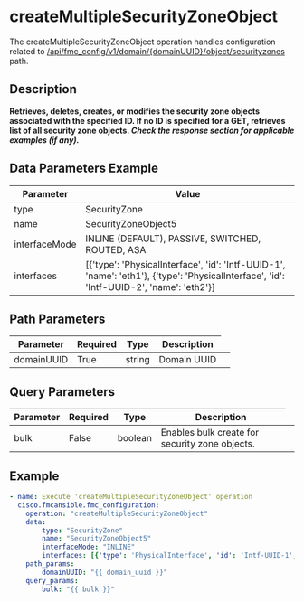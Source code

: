 # createMultipleSecurityZoneObject

The createMultipleSecurityZoneObject operation handles configuration related to [/api/fmc_config/v1/domain/{domainUUID}/object/securityzones](/paths//api/fmc_config/v1/domain/{domain_uuid}/object/securityzones.md) path.&nbsp;
## Description
**Retrieves, deletes, creates, or modifies the security zone objects associated with the specified ID. If no ID is specified for a GET, retrieves list of all security zone objects. _Check the response section for applicable examples (if any)._**

## Data Parameters Example
| Parameter | Value |
| --------- | -------- |
| type | SecurityZone |
| name | SecurityZoneObject5 |
| interfaceMode | INLINE (DEFAULT), PASSIVE, SWITCHED, ROUTED, ASA |
| interfaces | [{'type': 'PhysicalInterface', 'id': 'Intf-UUID-1', 'name': 'eth1'}, {'type': 'PhysicalInterface', 'id': 'Intf-UUID-2', 'name': 'eth2'}] |

## Path Parameters
| Parameter | Required | Type | Description |
| --------- | -------- | ---- | ----------- |
| domainUUID | True | string <td colspan=3> Domain UUID |

## Query Parameters
| Parameter | Required | Type | Description |
| --------- | -------- | ---- | ----------- |
| bulk | False | boolean <td colspan=3> Enables bulk create for security zone objects. |

## Example
```yaml
- name: Execute 'createMultipleSecurityZoneObject' operation
  cisco.fmcansible.fmc_configuration:
    operation: "createMultipleSecurityZoneObject"
    data:
        type: "SecurityZone"
        name: "SecurityZoneObject5"
        interfaceMode: "INLINE"
        interfaces: [{'type': 'PhysicalInterface', 'id': 'Intf-UUID-1', 'name': 'eth1'}, {'type': 'PhysicalInterface', 'id': 'Intf-UUID-2', 'name': 'eth2'}]
    path_params:
        domainUUID: "{{ domain_uuid }}"
    query_params:
        bulk: "{{ bulk }}"

```
